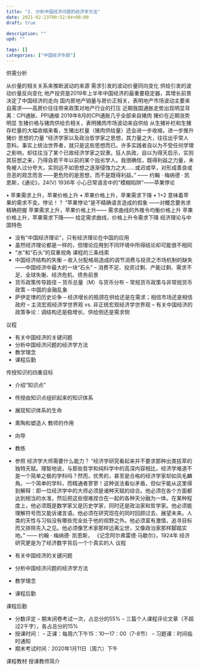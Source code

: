 ```yaml
---
title: "2. 分析中国经济问题的经济学方法"
date: 2021-02-23T00:52:04+08:00
draft: true

description: ""
upd: ""

tags: []
categories: ["中国经济专题"]
---
```


供需分析

从价量的相关关系来推断波动的来源
需求引发的波动价量同向变化
供给引发的波动价量反向变化
地产投资是2019年上半年中国经济的最重要稳定器，其增长前景决定了中国经济的走向
国内房地产销量与房价正相关，表明地产市场波动主要来自需求——高房价往往带来政策对地产行业的打压
近期我国通胀走势出现明显背离：CPI通胀、PPI通缩
2019年8月的CPI通胀几乎全部来自猪肉
猪价在近期涨势明显
生猪价格与猪肉供给负相关，表明猪肉市场波动来自供给
从生猪补栏和生猪存栏量的大幅收缩来看，生猪出栏量（猪肉供给量）还会进一步收缩，进一步推升猪价
思想的力量
“经济学家以及政治哲学家之思想，其力量之大，往往出乎常人意料。事实上统治世界者，就只是这些思想而已。许多实践者自以为不受任何学理之影响，却往往当了某个已故经济学家之奴隶。狂人执政，自以为得天启示，实则其狂想之来，乃得自若干年以前的某个拙劣学人。我很确信，既得利益之力量，未免被人过分夸大，实则远不如思想之逐渐侵蚀力之大……或迟或早，对形成善良或丑恶的观念而言——更危险的是思想，而不是既得利益。”
—— 约翰 · 梅纳德 · 凯恩斯，《通论》，24(V)
        1936年
小心日常语言中的“模糊陷阱”——苹果悖论

•	苹果需求上升，苹果价格上升
•	苹果价格上升，苹果需求下降
•	1+2 意味着苹果的需求不变。悖论！？
“苹果悖论”是不精确语言造成的假象
——对概念要务求精确把握
苹果需求上升，苹果价格上升——
需求曲线的外推令均衡价格上升
苹果价格上升，苹果需求下降——     给定需求曲线，价格上升令需求下降
经济理论与中国特色

-	没有“中国经济理论”，只有经济理论在中国的应用
-	虽然经济理论都是一样的，但理论应用到不同环境中所得结论却可能很不相同
-	“水”和“石头”的双重视角
    课程的三条线索
-	中国经济结构的失衡
    –	收入分配格局造成的调节消费与投资之市场机制的缺失——中国经济中最大的一块“石头”
    –	消费不足、投资过剩、产能过剩、需求不足、全球失衡、经济危机、债务前景
-	货币政策传导路径
    –	货币总量（M）与货币分布
    –	常规货币政策与非常规货币政策
    –	中国的金融乱象
-	萨伊定律的历史论争
    –	经济增长的瓶颈在供给还是在需求；相信市场还是相信政府
    –	主流宏观经济学世界观 vs. 非正统宏观经济学世界观
    –	有关中国经济的政策争论：调结构还是稳增长、供给侧还是需求侧

议程

-	有关中国经济的关键问题
-	分析中国经济问题的经济学方法
-	教学理念
-	课程后勤


传授知识的四重目标

-	介绍“知识点”
-	传授由知识点组织起来的知识体系
-	展现知识体系的生命
-	熏陶和塑造人
    教师的作用

-	向导
-	教练
-	参照
    经济学大师需要什么能力？
    “经济学研究看起来并不要求那种出类拔萃的独特天赋。理智地说，与那些哲学和纯科学中的高深内容相比，经济学难道不是一个简单之极的学科吗？然而，优秀的，甚至是合格的经济学家却如凤毛麟角。一个简单的学科，而精通者寥寥！这种说法看似矛盾，但似乎能从这里得到解释：即一位经济学中的大师必须是诸种天赋的综合。他必须在各个方面都达到相当的水准，然后把这些很难捏合在一起的各种天分融为一体。在某种程度上，他必须既是数学家又是历史学家，同时还是政治家和哲学家。他必须能理解符号而又能诉诸言语。他必须在研究现在的同时回顾过去、展望未来。人类的天性与习俗没有哪些完全处于他的视野之外。他必须富有激情，追寻目标而又排除先入之见。他必须像艺术家那样远离尘世，又像政治家那样脚踏实地。”
           —— 约翰 · 梅纳德· 凯恩斯，
       《记念阿尔弗雷德·马歇尔》，1924年
    经济研究更是为了经济数字背后一个个真实的人
    议程
-	有关中国经济的关键问题
-	分析中国经济问题的经济学方法
-	教学理念
-	课程后勤


课程后勤

-	分数评定
    –	期末闭卷考试一次，占总分的55%
    –	三篇个人课程评论文章（不超过2千字），各占总分的15%
-	授课时间：
    –	正课：每周六下午15：10—17：00（7-8节）
    –	习题课：时间临时通知
-	期末考试时间：2020年1月11日（周六）下午

课程教材
授课教师简介
